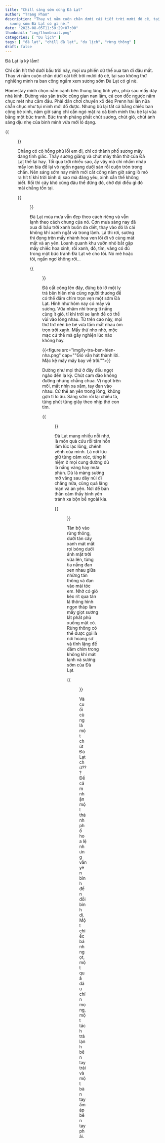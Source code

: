 ```yaml
---
title: "Chill sáng sớm cùng Đà Lạt"
author: "Trang Phan"
description: "Thay vì nằm cuộn chăn dưới cái tiết trời mười độ cê, tại sao không thử nghiêng mình ra ban công ngắm xem
  sương sớm Đà Lạt có gì nè."
date: "2023-08-05T11:50:29+07:00"
thumbnail: "img/thumbnail.png"
categories: [ "Du lịch" ]
tags: [ "đà lạt", "chill đà lạt", "du lịch", "rừng thông" ]
draft: false
---
```


Đà Lạt lạ kỳ lắm!

Chỉ cần hít thở dưới bầu trời này, mọi ưu phiền cứ thế xua tan đi đâu mất. Thay vì nằm cuộn chăn dưới cái tiết trời mười
độ cê, tại sao không thử nghiêng mình ra ban công ngắm xem sương sớm Đà Lạt có gì nè.

Homestay mình chọn nằm cạnh bên thung lũng tình yêu, phía sau mấy dãy nhà kính. Đường vào sân trước cũng gian nan lắm,
cả con dốc ngược năm chục mét như cắm đầu. Phải dân chơi chuyên xổ đèo Prenn hai lần nữa chẵn chục như tụi mình mới đổ
được. Nhưng bù lại tất cả bằng chiếc ban công bé xinh, năm giờ sáng chỉ cần ngó mặt ra cả bình minh thu bé lại vừa bằng
một bức tranh. Bức tranh phảng phất chút sương, chút gió, chút ánh sáng dịu nhẹ của bình minh vừa mới ló dạng.

{{<figure src="img/binh-minh.png" cap="Bình minh Đà Lạt">}}

Chẳng có cỏ hồng phủ lối em đi, chỉ có thành phố sương mây đang tỉnh giấc. Thấy sương giăng và chút mây thẫn thờ của Đà
Lạt thế lại hay. Tối qua trời nhiều sao, ấy vậy mà chỉ nhấm nháp mấy lon bia để lại vỏ ngổn ngang dưới sàn rồi cuộn tròn
trong chăn. Nên sáng sớm nay mình mới cất công năm giờ sáng lò mò ra hít tí khí trời bình dị sao mà đáng yêu, xinh xắn
thế không biết. Rồi thì cây khô cũng đâu thể đứng đó, chờ đợi điều gì đó mãi chẳng tồn tại.

{{<figure src="img/qua-khung-cua-so-nho.png" cap="Qua khung cửa sổ nhỏ">}}

Đà Lạt mùa mưa vẫn đẹp theo cách riêng và vẫn lạnh theo cách chung của nó. Cơn mưa sáng nay đã xua đi bầu trời xanh
buồn da diết, thay vào đó là cái không khí xanh ngắt và trong lành. Lá thì rơi, sương thì đọng trên mấy nhành hoa ven
lối đi vô cùng mát mắt và an yên. Loanh quanh khu vườn nhỏ bắt gặp mấy chiếc hoa xinh, rồi xanh, đỏ, tím, vàng có đủ
trong một bức tranh Đà Lạt vẽ cho tôi. Nó mê hoặc tôi, ngẩn ngơ không rời...

{{<figure src="img/nhung-bong-hoa-nho.png" cap="những bông hoa nhỏ, tinh khôi và thuần khiết...">}}

Đã cất công lên đây, đừng bỏ lỡ một ly trà bên hiên nhà cùng người thương để có thể đắm chìm trọn vẹn một sớm Đà Lạt.
Hình như hôm nay có mây và sương. Vừa nhăm nhi trong tí nắng cùng ít gió, tí khí trời se lạnh để có thể vùi vào lòng
nhau. Từ trên cao này, mọi thứ trở nên be bé vừa tầm mắt nhau ôm trọn trời xanh. Mấy thứ nho nhỏ, mộc mạc cứ thế mà gây
nghiện lúc nào không hay.

{{<figure src="img/ly-tra-ben-hien-nha.png" cap="\"Gió vẫn hát thành lời. Mặc kệ mây mây bay về trời.\"">}}

Dường như mọi thứ ở đây đều ngọt ngào đến lạ kỳ. Chút cam đào không đường nhưng chẳng chua. Vị ngọt trên môi, mắt nhìn
xa xăm, tay đan vào nhau. Cứ thế an yên trong lòng, không gợn tí lo âu. Sáng sớm rồi lại chiều tà, từng phút từng giây
theo nhịp thở con tim.

{{<figure src="img/mot-chut-ngot-ngao.png" cap="Một chút ngọt ngào">}}

Đà Lạt mang nhiều nỗi nhớ, là món quà cứu rỗi tâm hồn lắm lúc lạc lõng, chênh vênh của mình. Là nơi lưu giữ từng cảm
xúc, từng kỉ niệm ở mọi cung đường dù là nắng vàng hay mưa phùn. Dù là màng sương mờ văng sau dãy núi đi chăng nữa, cũng
quá lãng mạn và an yên. Nơi để bản thân cảm thấy bình yên tránh xa bộn bề ngoài kia.

{{<figure src="img/chill-cung-da-lat.png" cap="Chill cùng Đà Lạt">}}

Tản bộ vào rừng thông, dưới tán cây xanh mát mắt rọi bóng dưới ánh mặt trời vừa lên, từng tia nắng đan xen nhau giữa
những tán thông và đan vào mái tóc em. Nhờ có gió kéo rít qua tán lá thông hình ngọn tháp làm mấy giọt sương lất phất
phủ xuống mặt cỏ. Rừng thông có thể được gọi là nơi hoang sơ và tĩnh lặng để đắm chìm trong không khí mát lạnh và sương
sớm của Đà Lạt.

{{<figure src="img/rung-thong-da-lat.png" cap="Rừng thông Đà Lạt">}}

Và cuối cùng là một chút Đà Lạt chứ??? Để cảm nhận một thành phố hoa lệ nhưng vẫn yên bình đến đỗi bình dị. Một chiếc
bánh ngọt, một quả dâu chín mọng, một tách trà lạnh bên tay trái và một bàn tay ấm áp bên tay phải.

